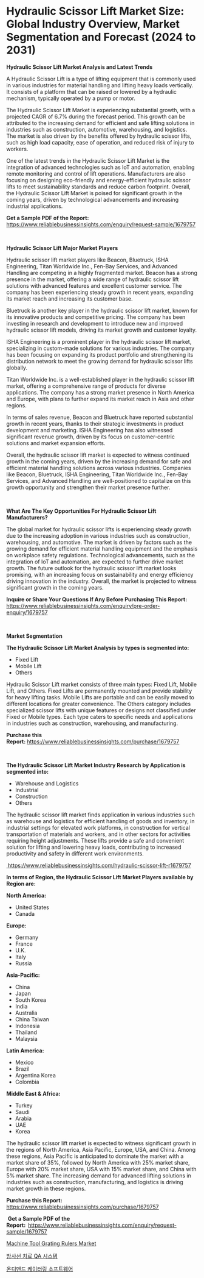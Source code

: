 <p><h1>Hydraulic Scissor Lift Market Size: Global Industry Overview, Market Segmentation and Forecast (2024 to 2031)</h1></p><p><strong>Hydraulic Scissor Lift Market Analysis and Latest Trends</strong></p>
<p><p>A Hydraulic Scissor Lift is a type of lifting equipment that is commonly used in various industries for material handling and lifting heavy loads vertically. It consists of a platform that can be raised or lowered by a hydraulic mechanism, typically operated by a pump or motor.</p><p>The Hydraulic Scissor Lift Market is experiencing substantial growth, with a projected CAGR of 6.7% during the forecast period. This growth can be attributed to the increasing demand for efficient and safe lifting solutions in industries such as construction, automotive, warehousing, and logistics. The market is also driven by the benefits offered by hydraulic scissor lifts, such as high load capacity, ease of operation, and reduced risk of injury to workers.</p><p>One of the latest trends in the Hydraulic Scissor Lift Market is the integration of advanced technologies such as IoT and automation, enabling remote monitoring and control of lift operations. Manufacturers are also focusing on designing eco-friendly and energy-efficient hydraulic scissor lifts to meet sustainability standards and reduce carbon footprint. Overall, the Hydraulic Scissor Lift Market is poised for significant growth in the coming years, driven by technological advancements and increasing industrial applications.</p></p>
<p><strong>Get a Sample PDF of the Report:&nbsp;</strong> <a href="https://www.reliablebusinessinsights.com/enquiry/request-sample/1679757">https://www.reliablebusinessinsights.com/enquiry/request-sample/1679757</a></p>
<p>&nbsp;</p>
<p><strong>Hydraulic Scissor Lift Major Market Players</strong></p>
<p><p>Hydraulic scissor lift market players like Beacon, Bluetruck, ISHA Engineering, Titan Worldwide Inc., Fen-Bay Services, and Advanced Handling are competing in a highly fragmented market. Beacon has a strong presence in the market, offering a wide range of hydraulic scissor lift solutions with advanced features and excellent customer service. The company has been experiencing steady growth in recent years, expanding its market reach and increasing its customer base.</p><p>Bluetruck is another key player in the hydraulic scissor lift market, known for its innovative products and competitive pricing. The company has been investing in research and development to introduce new and improved hydraulic scissor lift models, driving its market growth and customer loyalty.</p><p>ISHA Engineering is a prominent player in the hydraulic scissor lift market, specializing in custom-made solutions for various industries. The company has been focusing on expanding its product portfolio and strengthening its distribution network to meet the growing demand for hydraulic scissor lifts globally.</p><p>Titan Worldwide Inc. is a well-established player in the hydraulic scissor lift market, offering a comprehensive range of products for diverse applications. The company has a strong market presence in North America and Europe, with plans to further expand its market reach in Asia and other regions.</p><p>In terms of sales revenue, Beacon and Bluetruck have reported substantial growth in recent years, thanks to their strategic investments in product development and marketing. ISHA Engineering has also witnessed significant revenue growth, driven by its focus on customer-centric solutions and market expansion efforts.</p><p>Overall, the hydraulic scissor lift market is expected to witness continued growth in the coming years, driven by the increasing demand for safe and efficient material handling solutions across various industries. Companies like Beacon, Bluetruck, ISHA Engineering, Titan Worldwide Inc., Fen-Bay Services, and Advanced Handling are well-positioned to capitalize on this growth opportunity and strengthen their market presence further.</p></p>
<p>&nbsp;</p>
<p><strong>What Are The Key Opportunities For Hydraulic Scissor Lift Manufacturers?</strong></p>
<p><p>The global market for hydraulic scissor lifts is experiencing steady growth due to the increasing adoption in various industries such as construction, warehousing, and automotive. The market is driven by factors such as the growing demand for efficient material handling equipment and the emphasis on workplace safety regulations. Technological advancements, such as the integration of IoT and automation, are expected to further drive market growth. The future outlook for the hydraulic scissor lift market looks promising, with an increasing focus on sustainability and energy efficiency driving innovation in the industry. Overall, the market is projected to witness significant growth in the coming years.</p></p>
<p><strong>Inquire or Share Your Questions If Any Before Purchasing This Report:</strong> <a href="https://www.reliablebusinessinsights.com/enquiry/pre-order-enquiry/1679757">https://www.reliablebusinessinsights.com/enquiry/pre-order-enquiry/1679757</a></p>
<p>&nbsp;</p>
<p><strong>Market Segmentation</strong></p>
<p><strong>The Hydraulic Scissor Lift Market Analysis by types is segmented into:</strong></p>
<p><ul><li>Fixed Lift</li><li>Mobile Lift</li><li>Others</li></ul></p>
<p><p>Hydraulic Scissor Lift market consists of three main types: Fixed Lift, Mobile Lift, and Others. Fixed Lifts are permanently mounted and provide stability for heavy lifting tasks. Mobile Lifts are portable and can be easily moved to different locations for greater convenience. The Others category includes specialized scissor lifts with unique features or designs not classified under Fixed or Mobile types. Each type caters to specific needs and applications in industries such as construction, warehousing, and manufacturing.</p></p>
<p><strong>Purchase this Report:&nbsp;</strong><a href="https://www.reliablebusinessinsights.com/purchase/1679757">https://www.reliablebusinessinsights.com/purchase/1679757</a></p>
<p>&nbsp;</p>
<p><strong>The Hydraulic Scissor Lift Market Industry Research by Application is segmented into:</strong></p>
<p><ul><li>Warehouse and Logistics</li><li>Industrial</li><li>Construction</li><li>Others</li></ul></p>
<p><p>The hydraulic scissor lift market finds application in various industries such as warehouse and logistics for efficient handling of goods and inventory, in industrial settings for elevated work platforms, in construction for vertical transportation of materials and workers, and in other sectors for activities requiring height adjustments. These lifts provide a safe and convenient solution for lifting and lowering heavy loads, contributing to increased productivity and safety in different work environments.</p></p>
<p><a href="https://www.reliablebusinessinsights.com/hydraulic-scissor-lift-r1679757">&nbsp;https://www.reliablebusinessinsights.com/hydraulic-scissor-lift-r1679757</a></p>
<p><strong>In terms of Region, the Hydraulic Scissor Lift Market Players available by Region are:</strong></p>
<p>
    <p> <strong> North America: </strong>
        <ul>
            <li>United States</li>
            <li>Canada</li>
        </ul>
        </p> 
    <p> <strong> Europe: </strong>
        <ul>
            <li>Germany</li>
            <li>France</li>
            <li>U.K.</li>
            <li>Italy</li>
            <li>Russia</li>
        </ul>
        </p> 
    <p> <strong> Asia-Pacific: </strong>
        <ul>
            <li>China</li>
            <li>Japan</li>
            <li>South Korea</li>
            <li>India</li>
            <li>Australia</li>
            <li>China Taiwan</li>
            <li>Indonesia</li>
            <li>Thailand</li>
            <li>Malaysia</li>
        </ul>
        </p> 
    <p> <strong> Latin America: </strong>
        <ul>
            <li>Mexico</li>
            <li>Brazil</li>
            <li>Argentina Korea</li>
            <li>Colombia</li>
        </ul>
        </p> 
    <p> <strong> Middle East & Africa: </strong>
        <ul>
            <li>Turkey</li>
            <li>Saudi</li>
            <li>Arabia</li>
            <li>UAE</li>
            <li>Korea</li>
        </ul>
    </p>
    </p>
<p><p>The hydraulic scissor lift market is expected to witness significant growth in the regions of North America, Asia Pacific, Europe, USA, and China. Among these regions, Asia Pacific is anticipated to dominate the market with a market share of 35%, followed by North America with 25% market share, Europe with 20% market share, USA with 15% market share, and China with 5% market share. The increasing demand for advanced lifting solutions in industries such as construction, manufacturing, and logistics is driving market growth in these regions.</p></p>
<p><strong>Purchase this Report: </strong><a href="https://www.reliablebusinessinsights.com/purchase/1679757">https://www.reliablebusinessinsights.com/purchase/1679757</a></p>
<p>&nbsp;<strong>Get a Sample PDF of the Report:&nbsp;&nbsp;</strong><a href="https://www.reliablebusinessinsights.com/enquiry/request-sample/1679757">https://www.reliablebusinessinsights.com/enquiry/request-sample/1679757</a></p>
<p><strong></strong></p>
<p><p><a href="https://view.publitas.com/reportprime-1/machine-tool-grating-rulers-market-size-share-analysis-growth-trends-forecasts-2024-2031/">Machine Tool Grating Rulers Market</a></p><p><a href="https://medium.com/@josefarice/%EB%B0%A9%EC%82%AC%EC%84%A0-%EC%B9%98%EB%A3%8C-qa-%EC%8B%9C%EC%8A%A4%ED%85%9C-%EC%8B%9C%EC%9E%A5-%EC%97%AD%ED%95%99%EA%B3%BC-%EC%84%B1%EC%9E%A5-%EB%8F%99%EB%A0%A5%EC%9D%84-%EB%B6%84%EC%84%9D%ED%95%98%EA%B3%A0-2024%EB%85%84%EB%B6%80%ED%84%B0-2031%EB%85%84%EA%B9%8C%EC%A7%80-%EC%98%88%EC%B8%A1%ED%95%A9%EB%8B%88%EB%8B%A4-5756b3fb3bd0">방사선 치료 QA 시스템</a></p><p><a href="https://github.com/garnett961902/Market-Research-Report-List-2/blob/main/7039755164376.md">온디맨드 케이터링 소프트웨어</a></p></p>